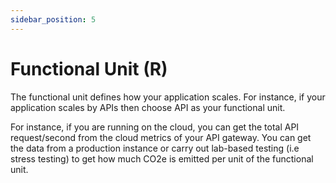 ```yaml
---
sidebar_position: 5
---
```


# Functional Unit (R)

The functional unit defines how your application scales. For instance, if your application scales by APIs then choose API as your functional unit.

For instance, if you are running on the cloud, you can get the total API request/second from the cloud metrics of your API gateway. You can get the data from a production instance or carry out lab-based testing (i.e stress testing) to get how much CO2e is emitted per unit of the functional unit.
